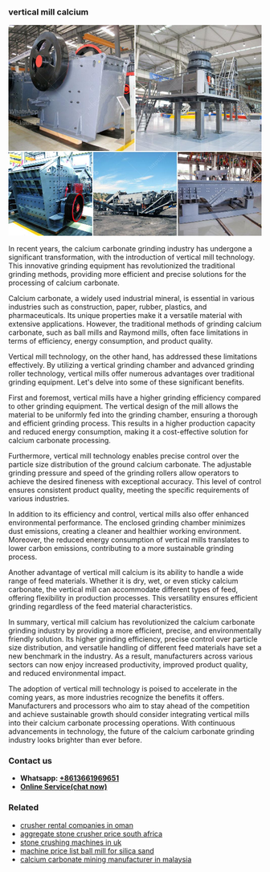 <h3>vertical mill calcium</h3><img src='1708309037.jpg' alt=''><p>In recent years, the calcium carbonate grinding industry has undergone a significant transformation, with the introduction of vertical mill technology. This innovative grinding equipment has revolutionized the traditional grinding methods, providing more efficient and precise solutions for the processing of calcium carbonate.</p><p>Calcium carbonate, a widely used industrial mineral, is essential in various industries such as construction, paper, rubber, plastics, and pharmaceuticals. Its unique properties make it a versatile material with extensive applications. However, the traditional methods of grinding calcium carbonate, such as ball mills and Raymond mills, often face limitations in terms of efficiency, energy consumption, and product quality.</p><p>Vertical mill technology, on the other hand, has addressed these limitations effectively. By utilizing a vertical grinding chamber and advanced grinding roller technology, vertical mills offer numerous advantages over traditional grinding equipment. Let's delve into some of these significant benefits.</p><p>First and foremost, vertical mills have a higher grinding efficiency compared to other grinding equipment. The vertical design of the mill allows the material to be uniformly fed into the grinding chamber, ensuring a thorough and efficient grinding process. This results in a higher production capacity and reduced energy consumption, making it a cost-effective solution for calcium carbonate processing.</p><p>Furthermore, vertical mill technology enables precise control over the particle size distribution of the ground calcium carbonate. The adjustable grinding pressure and speed of the grinding rollers allow operators to achieve the desired fineness with exceptional accuracy. This level of control ensures consistent product quality, meeting the specific requirements of various industries.</p><p>In addition to its efficiency and control, vertical mills also offer enhanced environmental performance. The enclosed grinding chamber minimizes dust emissions, creating a cleaner and healthier working environment. Moreover, the reduced energy consumption of vertical mills translates to lower carbon emissions, contributing to a more sustainable grinding process.</p><p>Another advantage of vertical mill calcium is its ability to handle a wide range of feed materials. Whether it is dry, wet, or even sticky calcium carbonate, the vertical mill can accommodate different types of feed, offering flexibility in production processes. This versatility ensures efficient grinding regardless of the feed material characteristics.</p><p>In summary, vertical mill calcium has revolutionized the calcium carbonate grinding industry by providing a more efficient, precise, and environmentally friendly solution. Its higher grinding efficiency, precise control over particle size distribution, and versatile handling of different feed materials have set a new benchmark in the industry. As a result, manufacturers across various sectors can now enjoy increased productivity, improved product quality, and reduced environmental impact.</p><p>The adoption of vertical mill technology is poised to accelerate in the coming years, as more industries recognize the benefits it offers. Manufacturers and processors who aim to stay ahead of the competition and achieve sustainable growth should consider integrating vertical mills into their calcium carbonate processing operations. With continuous advancements in technology, the future of the calcium carbonate grinding industry looks brighter than ever before.</p><h3>Contact us</h3><ul><li><strong>Whatsapp:&nbsp;<a href="https://wa.me/8613661969651">+8613661969651</a></strong></li><li><a href="https://swt.shibang-china.com/?git&amp;zhl&amp;vertical mill calcium"><strong>Online Service(chat now)</strong></a></li></ul><h3>Related</h3><ul><li><a href='crusher rental companies in oman.md'>crusher rental companies in oman</a></li><li><a href='aggregate stone crusher price south africa.md'>aggregate stone crusher price south africa</a></li><li><a href='stone crushing machines in uk.md'>stone crushing machines in uk</a></li><li><a href='machine price list ball mill for silica sand.md'>machine price list ball mill for silica sand</a></li><li><a href='calcium carbonate mining manufacturer in malaysia.md'>calcium carbonate mining manufacturer in malaysia</a></li></ul>